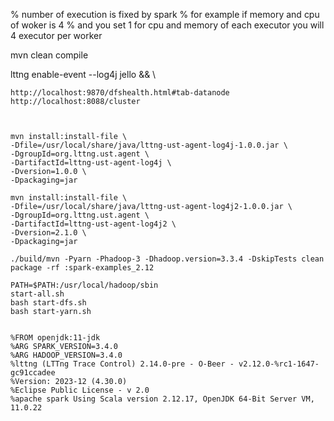 % number of execution is fixed by spark
% for example if memory and cpu of woker is 4
% and you set 1 for cpu and memory of each executor you will 4 executor per worker

mvn clean compile

lttng enable-event --log4j jello && \

```
http://localhost:9870/dfshealth.html#tab-datanode
http://localhost:8088/cluster



mvn install:install-file \
-Dfile=/usr/local/share/java/lttng-ust-agent-log4j-1.0.0.jar \
-DgroupId=org.lttng.ust.agent \
-DartifactId=lttng-ust-agent-log4j \
-Dversion=1.0.0 \
-Dpackaging=jar

mvn install:install-file \
-Dfile=/usr/local/share/java/lttng-ust-agent-log4j2-1.0.0.jar \
-DgroupId=org.lttng.ust.agent \
-DartifactId=lttng-ust-agent-log4j2 \
-Dversion=2.1.0 \
-Dpackaging=jar

./build/mvn -Pyarn -Phadoop-3 -Dhadoop.version=3.3.4 -DskipTests clean package -rf :spark-examples_2.12

PATH=$PATH:/usr/local/hadoop/sbin
start-all.sh
bash start-dfs.sh
bash start-yarn.sh


 ``` 


```
%FROM openjdk:11-jdk
%ARG SPARK_VERSION=3.4.0
%ARG HADOOP_VERSION=3.4.0
%lttng (LTTng Trace Control) 2.14.0-pre - O-Beer - v2.12.0-%rc1-1647-gc91ccadee
%Version: 2023-12 (4.30.0)
%Eclipse Public License - v 2.0
%apache spark Using Scala version 2.12.17, OpenJDK 64-Bit Server VM, 11.0.22
```

